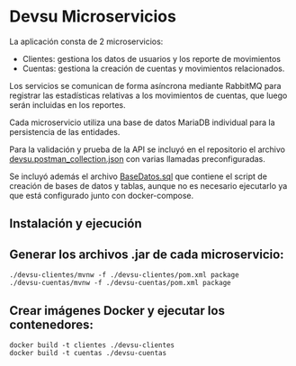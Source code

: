 # Devsu Microservicios

La aplicación consta de 2 microservicios:
* Clientes: gestiona los datos de usuarios y los reporte de movimientos
* Cuentas: gestiona la creación de cuentas y movimientos relacionados.

Los servicios se comunican de forma asíncrona mediante RabbitMQ para registrar las estadísticas
relativas a los movimientos de cuentas, que luego serán incluidas en los reportes.

Cada microservicio utiliza una base de datos MariaDB individual para la persistencia
de las entidades.

Para la validación y prueba de la API se incluyó en el repositorio el archivo
[devsu.postman_collection.json](devsu.postman_collection.json)
con varias llamadas preconfiguradas.

Se incluyó además el archivo [BaseDatos.sql](BaseDatos.sql)
que contiene el script de creación de bases de datos y tablas,
aunque no es necesario ejecutarlo ya que está configurado junto
con docker-compose.

## Instalación y ejecución

## Generar los archivos .jar de cada microservicio:
```
./devsu-clientes/mvnw -f ./devsu-clientes/pom.xml package
./devsu-cuentas/mvnw -f ./devsu-cuentas/pom.xml package
```

## Crear imágenes Docker y ejecutar los contenedores:
```
docker build -t clientes ./devsu-clientes
docker build -t cuentas ./devsu-cuentas
```
